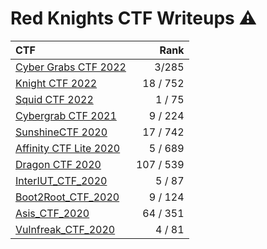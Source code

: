 # Red Knights CTF Writeups :warning:

| CTF                                               |      Rank |
|:--------------------------------------------------|----------:|
| [Cyber Grabs CTF 2022](2022/CybergrabsCTF/)       |     3/285 |
| [Knight CTF 2022](2022/KnightCTF/)                |  18 / 752 |
| [Squid CTF 2022](2022/SquidCTF/)                  |   1 / 75  |
| [Cybergrab CTF 2021](2021/cybergrab_ctf/)         |   9 / 224 |
| [SunshineCTF 2020](2020/sunshine_ctf/)            |  17 / 742 |
| [Affinity CTF Lite 2020](2020/affinity_ctf_lite/) |   5 / 689 |
| [Dragon CTF 2020](2020/dragon_ctf/)               | 107 / 539 |
| [InterIUT_CTF_2020](2020/InterIUT_ctf/)           |   5 / 87  |
| [Boot2Root_CTF_2020](2020/Boot2root_ctf/)         |   9 / 124 |
| [Asis_CTF_2020](2020/asis_ctf/)                   |  64 / 351 |
| [Vulnfreak_CTF_2020](2020/vulnfreak_ctf/)         |   4 /  81 |

